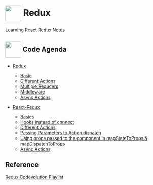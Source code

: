 # <img align= center width=50px src="https://raw.githubusercontent.com/reduxjs/redux/master/logo/logo.png"> Redux
 Learning React Redux Notes

## <img align= center width=50px src="https://cdn0.iconfinder.com/data/icons/editorial-darkmode/24/editorial_html-512.png"> Code Agenda
- <a href="https://github.com/BasmaElhoseny01/Redux/tree/main/Redux">Redux</a>
  - <a href="https://github.com/BasmaElhoseny01/Redux/blob/main/Redux/1.Basic.js">Basic</a>
  - <a href="https://github.com/BasmaElhoseny01/Redux/blob/main/Redux/2.Section2.js">Different Actions</a>
  - <a href="https://github.com/BasmaElhoseny01/Redux/blob/main/Redux/3.Multiple%20Reducers.js">Multiple Reducers</a> 
  - <a href="https://github.com/BasmaElhoseny01/Redux/blob/main/Redux/4.Middelware.js">Middleware</a>
  - <a href="https://github.com/BasmaElhoseny01/Redux/blob/main/Redux/5.AsyncActions.js">Async Actions</a>
 
- <a href="https://github.com/BasmaElhoseny01/Redux/tree/main/reactredux">React-Redux</a>
  - <a href="https://github.com/BasmaElhoseny01/Redux/blob/main/reactredux/src/components/CakeContainer.js">Basics</a>
  - <a href="https://github.com/BasmaElhoseny01/Redux/blob/main/reactredux/src/components/HooksCakeContainer.js">Hooks instead of connect</a>
  - <a href="https://github.com/BasmaElhoseny01/Redux/blob/main/reactredux/src/components/IceCreamContainer.js">Different Actions</a>
  - <a href="https://github.com/BasmaElhoseny01/Redux/blob/main/reactredux/src/components/CakeContainerWithNum.js">Passing Parameters to Action dispatch</a>
  - <a href="https://github.com/BasmaElhoseny01/Redux/blob/main/reactredux/src/components/ItemContainer.js">Using props passed to the component in mapStateToProps & mapDispatchToProps</a>
  - <a href="https://github.com/BasmaElhoseny01/Redux/blob/main/reactredux/src/components/UserContainer.js">Async Actions</a>
 
 ## Reference
 <a href="https://www.youtube.com/watch?v=Q9n2mLqXFpU">Redux Codevolution Playlist</a>
